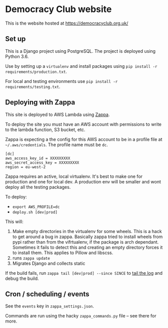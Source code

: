 # Democracy Club website

This is the website hosted at https://democracyclub.org.uk/

## Set up

This is a Django project using PostgreSQL. The project is deployed using Python 3.6.

Use by setting up a `virtualenv` and install packages using `pip install -r requirements/production.txt`.

For local and testing environments use `pip install -r requirements/testing.txt`.

## Deploying with Zappa

This site is deployed to AWS Lambda using [Zappa][zappa].

To deploy the site you must have an AWS account with permissions to write to the lambda function, S3 bucket, etc.

Zappa is expecting a the config for this AWS account to be in a profile file at `~/.aws/credentials`. The profile name must be `dc`.

```
[dc]
aws_access_key_id = XXXXXXXXX
aws_secret_access_key = XXXXXXXXX
region = eu-west-2
```

Zappa requires an active, local virtualenv. It's best to make one for production and one for local dev. A production env will be smaller and wont deploy all the testing packages.

To deploy:

* `export AWS_PROFILE=dc`
* `deploy.sh [dev|prod]`

This will:

1. Make empty directories in the virtualenv for some wheels. This is a hack to get around a bug in zappa. Basically zappa tried to install wheels from pypi rather than from the vifrtualenv, if the package is arch dependant. Sometimes it fails to detect this and creating an empty directory forces it to install them. This applies to Pillow and libscss.
2. runs `zappa update`
3. Migrates Django and collects static

If the build fails, run `zappa tail [dev|prod] --since SINCE` to [tail the log](https://github.com/Miserlou/Zappa#tailing-logs) and debug the build.

## Cron / scheduling / events

See the `events` key in `zappa_settings.json`.

Commands are run using the hacky `zappa_commands.py` file – see there for more.

[zappa]: https://github.com/Miserlou/Zappa
